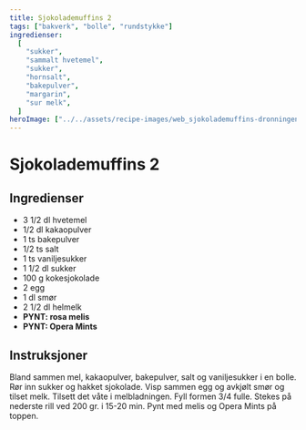 ```yaml
---
title: Sjokolademuffins 2
tags: ["bakverk", "bolle", "rundstykke"]
ingredienser:
  [
    "sukker",
    "sammalt hvetemel",
    "sukker",
    "hornsalt",
    "bakepulver",
    "margarin",
    "sur melk",
  ]
heroImage: ["../../assets/recipe-images/web_sjokolademuffins-dronningens-drøm.jpg"]
---
```


# Sjokolademuffins 2

## Ingredienser

- 3 1/2 dl hvetemel
- 1/2 dl kakaopulver
- 1 ts bakepulver
- 1/2 ts salt
- 1 ts vaniljesukker
- 1 1/2 dl sukker
- 100 g kokesjokolade
- 2 egg
- 1 dl smør
- 2 1/2 dl helmelk
- **PYNT: rosa melis**
- **PYNT: Opera Mints**

## Instruksjoner

Bland sammen mel, kakaopulver, bakepulver, salt og vaniljesukker i en bolle. Rør inn sukker og hakket sjokolade. Visp sammen egg og avkjølt smør og tilset melk. Tilsett det våte i melbladningen. Fyll formen 3/4 fulle. Stekes på nederste rill ved 200 gr. i 15-20 min. Pynt med melis og Opera Mints på toppen.
